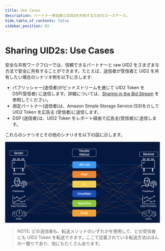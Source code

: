 ```yaml
---
title: Use Cases
description: パートナー参加者とUID2を共有するためのユースケース。
hide_table_of_contents: false
sidebar_position: 03
---
```


# Sharing UID2s: Use Cases

安全な共有ワークフローでは、信頼できるパートナーと raw UID2 をさまざまな方法で安全に共有することができます。たとえば、送信者が受信者と UID2 を共有したい場合のシナリオ例を以下に示します:

- パブリッシャー(送信者)がビッドストリームを通じて UID2 Token を DSP(受信者) に送信します。詳細については、[Sharing in the Bid Stream](sharing-bid-stream.md) を参照してください。
- 測定パートナー(送信者)は、Amazon Simple Storage Service (S3)を介して UID2 Token を広告主 (受信者)に送信します。
- DSP (送信者)は、UID2 Token をレポート経由で広告主(受信者)に送信します。

これらのシナリオとその他のシナリオを以下の図に示します。

![Illustration of Sharing Use Cases](images/UID2_Sharing_Diagram_UseCases.png)

> NOTE: どの送信者も、転送メソッドのいずれかを使用して、どの受信者にも UID2 Token を転送できます。ここで定義されている転送方法はほんの一握りであり、他にもたくさんあります。

<!-- eng_jp -->

